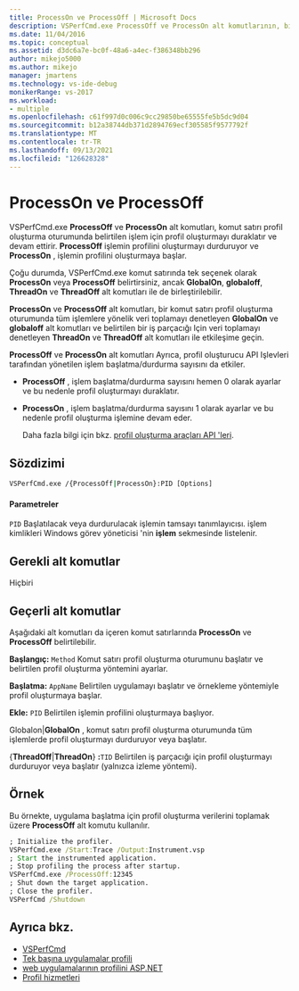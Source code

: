 ```yaml
---
title: ProcessOn ve ProcessOff | Microsoft Docs
description: VSPerfCmd.exe ProcessOff ve ProcessOn alt komutlarının, bir komut satırı profil oluşturma oturumunda belirtilen işlem için profil oluşturmayı duraklatma ve devam ettirme hakkında bilgi edinin.
ms.date: 11/04/2016
ms.topic: conceptual
ms.assetid: d3dc6a7e-bc0f-48a6-a4ec-f386348bb296
author: mikejo5000
ms.author: mikejo
manager: jmartens
ms.technology: vs-ide-debug
monikerRange: vs-2017
ms.workload:
- multiple
ms.openlocfilehash: c61f997d0c006c9cc29850be65555fe5b5dc9d04
ms.sourcegitcommit: b12a38744db371d2894769ecf305585f9577792f
ms.translationtype: MT
ms.contentlocale: tr-TR
ms.lasthandoff: 09/13/2021
ms.locfileid: "126628328"
---
```

# <a name="processon-and-processoff"></a>ProcessOn ve ProcessOff
VSPerfCmd.exe **ProcessOff** ve **ProcessOn** alt komutları, komut satırı profil oluşturma oturumunda belirtilen işlem için profil oluşturmayı duraklatır ve devam ettirir. **ProcessOff** işlemin profilini oluşturmayı durduruyor ve **ProcessOn** , işlemin profilini oluşturmaya başlar.

 Çoğu durumda, VSPerfCmd.exe komut satırında tek seçenek olarak **ProcessOn** veya **ProcessOff** belirtirsiniz, ancak **GlobalOn**, **globaloff**, **ThreadOn** ve **ThreadOff** alt komutları ile de birleştirilebilir.

 **ProcessOn** ve **ProcessOff** alt komutları, bir komut satırı profil oluşturma oturumunda tüm işlemlere yönelik veri toplamayı denetleyen **GlobalOn** ve **globaloff** alt komutları ve belirtilen bir iş parçacığı Için veri toplamayı denetleyen **ThreadOn** ve **ThreadOff** alt komutları ile etkileşime geçin.

 **ProcessOff** ve **ProcessOn** alt komutları Ayrıca, profil oluşturucu API Işlevleri tarafından yönetilen işlem başlatma/durdurma sayısını da etkiler.

- **ProcessOff** , işlem başlatma/durdurma sayısını hemen 0 olarak ayarlar ve bu nedenle profil oluşturmayı duraklatır.

- **ProcessOn** , işlem başlatma/durdurma sayısını 1 olarak ayarlar ve bu nedenle profil oluşturma işlemine devam eder.

  Daha fazla bilgi için bkz. [profil oluşturma araçları API 'leri](../profiling/profiling-tools-apis.md).

## <a name="syntax"></a>Sözdizimi

```cmd
VSPerfCmd.exe /{ProcessOff|ProcessOn}:PID [Options]

```

#### <a name="parameters"></a>Parametreler
 `PID` Başlatılacak veya durdurulacak işlemin tamsayı tanımlayıcısı. işlem kimlikleri Windows görev yöneticisi 'nin **işlem** sekmesinde listelenir.

## <a name="required-subcommands"></a>Gerekli alt komutlar
 Hiçbiri

## <a name="valid-subcommands"></a>Geçerli alt komutlar
 Aşağıdaki alt komutları da içeren komut satırlarında **ProcessOn** ve **ProcessOff** belirtilebilir.

 **Başlangıç:** `Method` Komut satırı profil oluşturma oturumunu başlatır ve belirtilen profil oluşturma yöntemini ayarlar.

 **Başlatma:** `AppName` Belirtilen uygulamayı başlatır ve örnekleme yöntemiyle profil oluşturmaya başlar.

 **Ekle:** `PID` Belirtilen işlemin profilini oluşturmaya başlıyor.

  Globalon&#124;**GlobalOn** , komut satırı profil oluşturma oturumunda tüm işlemlerde profil oluşturmayı durduruyor veya başlatır.

 {**ThreadOff**&#124;**ThreadOn**} **:**`TID` Belirtilen iş parçacığı için profil oluşturmayı durduruyor veya başlatır (yalnızca izleme yöntemi).

## <a name="example"></a>Örnek
 Bu örnekte, uygulama başlatma için profil oluşturma verilerini toplamak üzere **ProcessOff** alt komutu kullanılır.

```cmd
; Initialize the profiler.
VSPerfCmd.exe /Start:Trace /Output:Instrument.vsp
; Start the instrumented application.
; Stop profiling the process after startup.
VSPerfCmd.exe /ProcessOff:12345
; Shut down the target application.
; Close the profiler.
VSPerfCmd /Shutdown

```

## <a name="see-also"></a>Ayrıca bkz.
- [VSPerfCmd](../profiling/vsperfcmd.md)
- [Tek başına uygulamalar profili](../profiling/command-line-profiling-of-stand-alone-applications.md)
- [web uygulamalarının profilini ASP.NET](../profiling/command-line-profiling-of-aspnet-web-applications.md)
- [Profil hizmetleri](../profiling/command-line-profiling-of-services.md)
